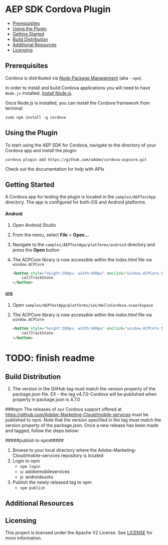 # AEP SDK Cordova Plugin

- [Prerequisites](#prerequisites)
- [Using the Plugin](#using-the-plugin)
- [Getting Started](#getting-started)
- [Build Distribution](#build-distribution)
- [Additional Resources](#additional-resources)
- [Licensing](#licensing)

## Prerequisites

Cordova is distributed via [Node Package Management](https://www.npmjs.com/) (aka - `npm`).

In order to install and build Cordova applications you will need to have `Node.js` installed. [Install Node.js](https://nodejs.org/en/).

Once Node.js is installed, you can install the Cordova framework from terminal:

```
sudo npm install -g cordova
```

## Using the Plugin

To start using the AEP SDK for Cordova, navigate to the directory of your Cordova app and install the plugin:

```
cordova plugin add https://github.com/adobe/cordova-acpcore.git
```

Check out the documentation for help with APIs

## Getting Started

A Cordova app for testing the plugin is located in the `samples/AEPTestApp` directory. The app is configured for both iOS and Android platforms.

#### Android
1. Open Android Studio
1. From the menu, select **File** > **Open...**
1. Navigate to the `samples/AEPTestApp/platforms/android` directory and press the **Open** button
1. The ACPCore library is now accessible within the *index.html* file via `window.ACPCore`

	```html
	<button style="height:200px; width:600px" onclick="window.ACPCore.trackState('login page', {'user':'john','remember':'true'});">
		callTrackState
	</button>
	```

#### iOS
1. Open `samples/AEPTestApp/platforms/ios/HelloCordova.xcworkspace`
1. The ACPCore library is now accessible within the *index.html* file via `window.ACPCore`

	```html
	<button style="height:200px; width:600px" onclick="window.ACPCore.trackState('login page', {'user':'john','remember':'true'});">
		callTrackState
	</button>
	```



# TODO: finish readme

## Build Distribution

1. The version in the GitHub tag must match the version property of the package.json file.  EX - the tag v4.7.0-Cordova will be published when property in package.json is 4.7.0

###npm
The releases of our Cordova support offered at https://github.com/Adobe-Marketing-Cloud/mobile-services must be published to npm.  Note that the version specified in the tag must match the version property of the package.json.  Once a new release has been made and tagged, follow the steps below:

#####publish to npm#####
1. Browse to your local directory where the Adobe-Marketing-Cloud/mobile-services repository is located
2. Login to npm
   - ```npm login```
   - u: adobemobileservices
   - p: androidsucks
3. Publish the newly released tag to npm
   - ```npm publish```

## Additional Resources

## Licensing
This project is licensed under the Apache V2 License. See [LICENSE](LICENSE) for more information.
